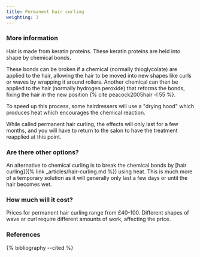 ```yaml
---
title: Permanent hair curling
weighting: 3
---
```


### More information

Hair is made from keratin proteins. These keratin proteins are held into shape by chemical bonds.

These bonds can be broken if a chemical (normally thioglycolate) are applied to the hair, allowing the hair to be moved into new shapes like curls or waves by wrapping it around rollers. Another chemical can then be applied to the hair (normally hydrogen peroxide) that reforms the bonds, fixing the hair in the new position {% cite peacock2005hair -l 55 %}.

To speed up this process, some hairdressers will use a "drying hood" which produces heat which encourages the chemical reaction.

While called permanent hair curling, the effects will only last for a few months, and you will have to return to the salon to have the treatment reapplied at this point.

### Are there other options?

An alternative to chemical curling is to break the chemical bonds by [hair curling]({% link _articles/hair-curling.md %}) using heat. This is much more of a temporary solution as it will generally only last a few days or until the hair becomes wet.

### How much will it cost?

Prices for permanent hair curling range from £40-100. Different shapes of wave or curl require different amounts of work, affecting the price.

### References

{% bibliography --cited %}